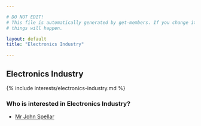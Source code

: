 ```yaml
---

# DO NOT EDIT!
# This file is automatically generated by get-members. If you change it, bad
# things will happen.

layout: default
title: "Electronics Industry"

---
```


## Electronics Industry

{% include interests/electronics-industry.md %}

### Who is interested in Electronics Industry?


* [Mr John Spellar](/members/mr-john-spellar.html)
